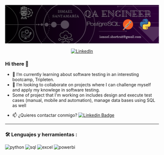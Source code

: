 <div id="header" align="center">
  <img decoding="async" src="https://github.com/isma9207/isma9207/blob/main/QA%20ENGINEER.png?raw=true" width="800"/>
</div>

<p align="center">
  <a href="https://www.linkedin.com/in/ismael-santamar1a/">
    <img src="https://img.shields.io/badge/LinkedIn-0077B5?style=for-the-badge&logo=linkedin&logoColor=white" alt="LinkedIn">
  </a>
</p>

### Hi there 👋

- 🌱 I’m currently learning about software testing in an interesting bootcamp, Tripleten.
- 👯 I’m looking to collaborate on projects where I can challenge myself and apply my knowlege in software testing.
- Some of project that I'm working on includes design and execute test cases (manual, mobile and automation), manage data bases using SQL as well
* :mailbox: ¿Quieres contactar conmigo? [![Linkedin Badge](https://img.shields.io/badge/-Ismael-blue?style=flat&logo=Linkedin&logoColor=white)](https://www.linkedin.com/in/ismael-santamar1a/)

---

### :hammer_and_wrench: Lenguajes y herramientas :
<div id="header" align="left">
    <img decoding="async" src="https://img.shields.io/badge/Python-3776AB?style=for-the-badge&logo=python&logoColor=white" alt="python"/>
  </a>
    <img decoding="async" src="https://img.shields.io/badge/PostgreSQL-Gray?style=for-the-badge" alt="sql"/>
  </a>
 <img decoding="async" src="https://img.shields.io/badge/Microsoft_Excel-217346?style=for-the-badge&logo=microsoft-excel&logoColor=white" alt="excel"/>
  </a>
 <img decoding="async" src="https://img.shields.io/badge/Power_BI-FFBE00?style=for-the-badge&logo=Power-BI&logoColor=white" alt="powerbi"/>
  </a>

</div>
